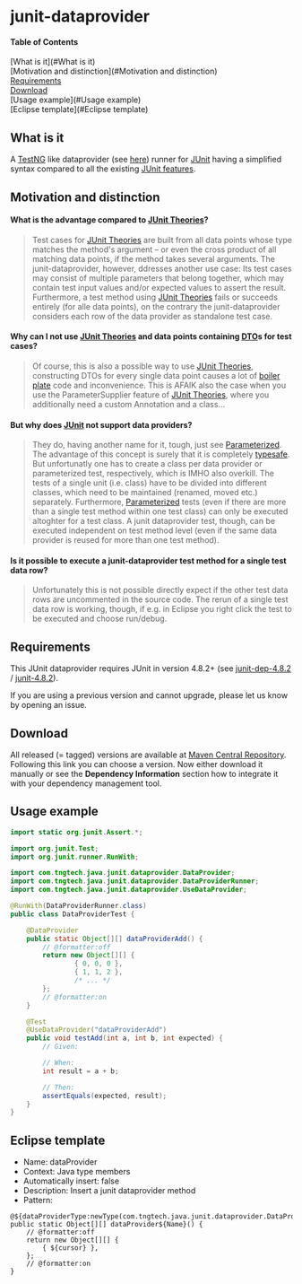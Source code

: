 junit-dataprovider
==================

#### Table of Contents  
[What is it](#What is it)  
[Motivation and distinction](#Motivation and distinction)  
[Requirements](#Requirements)  
[Download](#Download)  
[Usage example](#Usage example)  
[Eclipse template](#Eclipse template)  


What is it
----------

A [TestNG](http://testng.org/doc/index.html) like 
dataprovider (see [here](http://testng.org/doc/documentation-main.html#parameters-dataproviders)) 
runner for [JUnit][] having a simplified syntax 
compared to all the existing [JUnit features](https://github.com/junit-team/junit/wiki).

[JUnit]: https://github.com/junit-team/junit

Motivation and distinction 
--------------------------

#### What is the advantage compared to [JUnit Theories][]?

> Test cases for [JUnit Theories][] are built from all data points whose type matches 
> the method's argument – or even the cross product of all matching data points, 
> if the method takes several arguments. The junit-dataprovider, however, ddresses 
> another use case: Its test cases may consist of multiple parameters that belong together, 
> which may contain test input values and/or expected values to assert the result.
> Furthermore, a test method using [JUnit Theories][] fails or succeeds entirely (for alle 
> data points), on the contrary the junit-dataprovider considers each row of the data provider
> as standalone test case.


#### Why can I not use [JUnit Theories][] and data points containing [DTO][]s for test cases?

> Of course, this is also a possible way to use [JUnit Theories][], constructing DTOs for 
> every single data point causes a lot of [boiler plate](http://en.wikipedia.org/wiki/Boilerplate_%28text%29)
> code and inconvenience. This is AFAIK also the case when you use the ParameterSupplier 
> feature of [JUnit Theories][], where you additionally need a custom Annotation and a class...

[DTO]: http://en.wikipedia.org/wiki/Data_transfer_object


#### But why does [JUnit][] not support data providers?

> They do, having another name for it, tough, just see [Parameterized][]. 
> The advantage of this concept is surely that it is completely 
> [typesafe](http://en.wikipedia.org/wiki/Type_safety). But unfortunatly one has to create
> a class per data provider or parameterized test, respectively, which is IMHO also overkill.
> The tests of a single unit (i.e. class) have to be divided into different classes, 
> which need to be maintained (renamed, moved etc.) separately.
> Furthermore, [Parameterized][] tests (even if there are more than a single test method within 
> one test class) can only be executed altoghter for a test class. A junit dataprovider test, though, 
> can be executed independent on test method level (even if the same data provider is reused for 
> more than one test method).

[Parameterized]: https://github.com/junit-team/junit/wiki/Parameterized-tests


#### Is it possible to execute a junit-dataprovider test method for a single test data row?

> Unfortunately this is not possible directly expect if the other test data rows are uncommented 
> in the source code. The rerun of a single test data row is working, though, if e.g. in Eclipse 
> you right click the test to be executed and choose run/debug.


[JUnit Theories]: https://github.com/junit-team/junit/wiki/Theories


Requirements
-----------

This JUnit dataprovider requires JUnit in version 4.8.2+ (see 
[junit-dep-4.8.2](http://search.maven.org/#artifactdetails|junit|junit-dep|4.8.2|jar)
/ [junit-4.8.2](http://search.maven.org/#artifactdetails|junit|junit|4.8.2|jar)). 

If you are using a previous version and cannot upgrade, please let us know by opening an issue.

Download
--------

All released (= tagged) versions are available at 
[Maven Central Repository](http://search.maven.org/#search|ga|1|a%3A%22junit-dataprovider%22). 
Following this link you can choose a version. Now either download it manually or see 
the **Dependency Information** section how to integrate it with your dependency management tool.


Usage example
-------------

```java
import static org.junit.Assert.*;

import org.junit.Test;
import org.junit.runner.RunWith;

import com.tngtech.java.junit.dataprovider.DataProvider;
import com.tngtech.java.junit.dataprovider.DataProviderRunner;
import com.tngtech.java.junit.dataprovider.UseDataProvider;

@RunWith(DataProviderRunner.class)
public class DataProviderTest {

    @DataProvider
    public static Object[][] dataProviderAdd() {
        // @formatter:off
        return new Object[][] {
                { 0, 0, 0 },
                { 1, 1, 2 },
                /* ... */
        };
        // @formatter:on
    }

    @Test
    @UseDataProvider("dataProviderAdd")
    public void testAdd(int a, int b, int expected) {
        // Given:

        // When:
        int result = a + b;

        // Then:
        assertEquals(expected, result);
    }
}
```

Eclipse template
----------------

* Name:                     dataProvider
* Context:                  Java type members
* Automatically insert:     false
* Description:              Insert a junit dataprovider method
* Pattern:

```
@${dataProviderType:newType(com.tngtech.java.junit.dataprovider.DataProvider)}
public static Object[][] dataProvider${Name}() {
    // @formatter:off
	return new Object[][] {
		{ ${cursor} },
	};
	// @formatter:on
}
```
